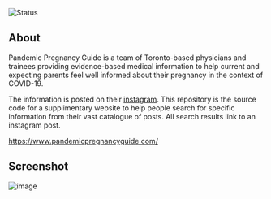 ![Status](https://github.com/kodyang/ppg/actions/workflows/azure-static-web-apps-victorious-flower-08823c810.yml/badge.svg)

## About
Pandemic Pregnancy Guide is a team of Toronto-based physicians and trainees providing evidence-based medical information to help current and expecting parents feel well informed about their pregnancy in the context of COVID-19. 

The information is posted on their [instagram](https://www.instagram.com/pandemicpregnancyguide). This repository is the source code for a supplimentary website to help people search for specific information from their vast catalogue of posts. All search results link to an instagram post. 

https://www.pandemicpregnancyguide.com/

## Screenshot
![image](https://user-images.githubusercontent.com/19780117/161340442-5c4d9ef8-8886-4731-89d2-313ca4702725.png)
